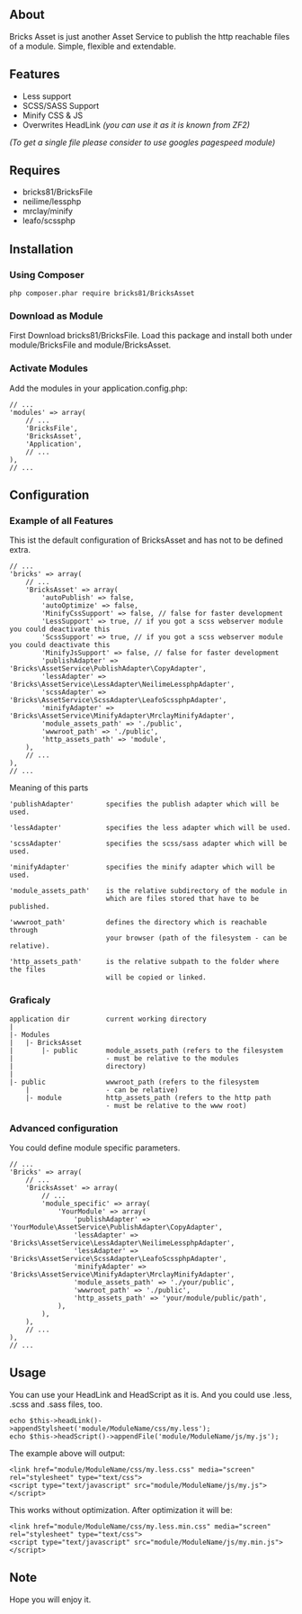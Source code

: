 ## About
Bricks Asset is just another Asset Service to publish
the http reachable files of a module. Simple, flexible and extendable.
## Features
- Less support
- SCSS/SASS Support
- Minify CSS & JS
- Overwrites HeadLink *(you can use it as it is known from ZF2)*

*(To get a single file please consider to use googles pagespeed module)*

## Requires
- bricks81/BricksFile
- neilime/lessphp
- mrclay/minify
- leafo/scssphp 
## Installation
### Using Composer
    php composer.phar require bricks81/BricksAsset
### Download as Module
First Download bricks81/BricksFile.
Load this package and install both under module/BricksFile and module/BricksAsset.
### Activate Modules
Add the modules in your application.config.php:

	// ...    
	'modules' => array(
    	// ...
    	'BricksFile',	
    	'BricksAsset',
    	'Application',
    	// ...	
    ),
	// ...

## Configuration
### Example of all Features
This ist the default configuration of BricksAsset and has not to be defined extra.
 
	// ...
	'bricks' => array(
		// ...
		'BricksAsset' => array(
			'autoPublish' => false,
			'autoOptimize' => false,			
			'MinifyCssSupport' => false, // false for faster development
			'LessSupport' => true, // if you got a scss webserver module you could deactivate this
			'ScssSupport' => true, // if you got a scss webserver module you could deactivate this
			'MinifyJsSupport' => false, // false for faster development
			'publishAdapter' => 'Bricks\AssetService\PublishAdapter\CopyAdapter',			
			'lessAdapter' => 'Bricks\AssetService\LessAdapter\NeilimeLessphpAdapter',
			'scssAdapter' => 'Bricks\AssetService\ScssAdapter\LeafoScssphpAdapter',
			'minifyAdapter' => 'Bricks\AssetService\MinifyAdapter\MrclayMinifyAdapter',
			'module_assets_path' => './public',
			'wwwroot_path' => './public',
			'http_assets_path' => 'module',			
		),
		// ...
	),
	// ...   

Meaning of this parts
	
	'publishAdapter' 		specifies the publish adapter which will be used.

	'lessAdapter' 			specifies the less adapter which will be used.

	'scssAdapter'			specifies the scss/sass adapter which will be used.

	'minifyAdapter' 		specifies the minify adapter which will be used.

	'module_assets_path' 	is the relative subdirectory of the module in 
							which are files stored that have to be published.

	'wwwroot_path' 			defines the directory which is reachable through 
							your browser (path of the filesystem - can be relative).

	'http_assets_path' 		is the relative subpath to the folder where the files 
							will be copied or linked.

### Graficaly
	application dir			current working directory
	|
	|- Modules
	|	|- BricksAsset		
	|		|- public		module_assets_path (refers to the filesystem 
	|						- must be relative to the modules
	|						directory)
 	|
	|- public				wwwroot_path (refers to the filesystem 
		|					- can be relative)
		|- module			http_assets_path (refers to the http path 
							- must be relative to the www root)

### Advanced configuration
You could define module specific parameters.
	
	// ...
	'Bricks' => array(
		// ...
		'BricksAsset' => array(
			// ...
			'module_specific' => array(
				'YourModule' => array(
				 	'publishAdapter' => 'YourModule\AssetService\PublishAdapter\CopyAdapter',
					'lessAdapter' => 'Bricks\AssetService\LessAdapter\NeilimeLessphpAdapter',
					'lessAdapter' => 'Bricks\AssetService\ScssAdapter\LeafoScssphpAdapter',
					'minifyAdapter' => 'Bricks\AssetService\MinifyAdapter\MrclayMinifyAdapter',
					'module_assets_path' => './your/public',
					'wwwroot_path' => './public',
					'http_assets_path' => 'your/module/public/path',					
				),
			),
		),
		// ...
	),   
	// ...

## Usage

You can use your HeadLink and HeadScript as it is. And you could use .less, .scss and .sass files, too.

	echo $this->headLink()->appendStylsheet('module/ModuleName/css/my.less');
	echo $this->headScript()->appendFile('module/ModuleName/js/my.js');

The example above will output:

	<link href="module/ModuleName/css/my.less.css" media="screen" rel="stylesheet" type="text/css">
	<script type="text/javascript" src="module/ModuleName/js/my.js"></script>

This works without optimization. After optimization it will be:

	<link href="module/ModuleName/css/my.less.min.css" media="screen" rel="stylesheet" type="text/css">
	<script type="text/javascript" src="module/ModuleName/js/my.min.js"></script>

## Note

Hope you will enjoy it.